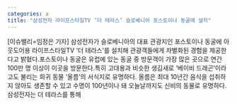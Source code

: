 ```yaml
---
categories: a
title: "삼성전자 라이프스타일TV ‘더 테라스’ 슬로베니아 포스토이나 동굴에 설치"
---
```

[이슈밸리=임정은 기자] 삼성전자가 슬로베니아의 대표 관광지인 포스토이나 동굴에 아웃도어용 라이프스타일TV ‘더 테라스’를 설치해 관광객들에게 차별화된 경험을 제공한다고 밝혔다.포스토이나 동굴은 유럽에 있는 동굴 중 방문객이 가장 많은 곳으로 연간 100만 명 이상이 이곳을 방문한다.특히 고대용과 비슷한 생김새로 ‘베이비 드래곤’이라고도 불리는 희귀 동물 ‘올름’의 서식지로 유명하다. 올름은 최대 10년간 음식을 섭취하지 않아도 생존할 수 있고 수명이 100년이나 돼 오늘날까지도 신비의 동물로 유명하다.삼성전자는 더 테라스를 통해